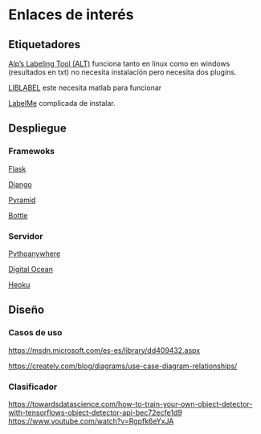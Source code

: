 
# Enlaces de interés
## Etiquetadores
[Alp’s Labeling Tool (ALT)](https://alpslabel.wordpress.com/2017/01/26/alt/) funciona tanto en linux como en windows (resultados en txt)
no necesita instalacíón pero necesita dos plugins.

[LIBLABEL](http://www.cvlibs.net/software/liblabel/) este necesita matlab para funcionar

[LabelMe](http://labelme2.csail.mit.edu/Release3.0/index.php?alreadyexists=2) complicada de instalar.

## Despliegue

### Framewoks
[Flask](http://flask.pocoo.org/)

[Django](https://www.djangoproject.com/) 

[Pyramid](https://trypyramid.com/)

[Bottle](https://bottlepy.org/docs/dev/)


### Servidor
[Pythoanywhere](https://www.pythonanywhere.com/) 

[Digital Ocean](https://www.digitalocean.com/?ref=stackshare)

[Heoku](https://www.heroku.com/?ref=stackshare)

## Diseño
### Casos de uso
https://msdn.microsoft.com/es-es/library/dd409432.aspx

https://creately.com/blog/diagrams/use-case-diagram-relationships/

### Clasificador

https://towardsdatascience.com/how-to-train-your-own-object-detector-with-tensorflows-object-detector-api-bec72ecfe1d9
https://www.youtube.com/watch?v=Rgpfk6eYxJA
